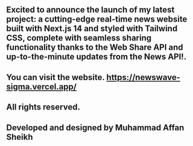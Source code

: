 ## Excited to announce the launch of my latest project: a cutting-edge real-time news website built with Next.js 14 and styled with Tailwind CSS, complete with seamless sharing functionality thanks to the Web Share API and up-to-the-minute updates from the News API!.
## You can visit the website. https://newswave-sigma.vercel.app/
## All rights reserved.
## Developed and designed by Muhammad Affan Sheikh
